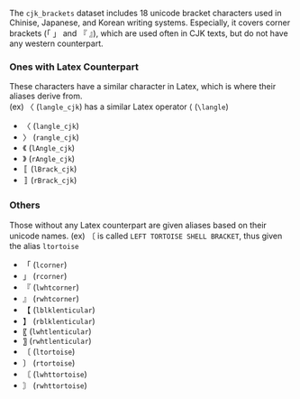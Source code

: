 The `cjk_brackets` dataset includes 18 unicode bracket characters used in Chinise, Japanese, and Korean writing systems.
Especially, it covers corner brackets (「 」 and 『 』), which are used often in CJK texts, but do not have any western counterpart. 

### Ones with Latex Counterpart
These characters have a similar character in Latex, which is where their aliases derive from.  
(ex) 〈 (`langle_cjk`) has a similar Latex operator ⟨ (`\langle`)
- 〈 (`langle_cjk`) 
- 〉 (`rangle_cjk`) 
- 《 (`lAngle_cjk`) 
- 》 (`rAngle_cjk`) 
- 〚 (`lBrack_cjk`) 
- 〛 (`rBrack_cjk`) 

### Others
Those without any Latex counterpart are given aliases based on their unicode names. 
(ex) 〔 is called `LEFT TORTOISE SHELL BRACKET`, thus given the alias `ltortoise`
- 「 (`lcorner`)  
- 」 (`rcorner`)  
- 『 (`lwhtcorner`)  
- 』 (`rwhtcorner`)  
- 【 (`lblklenticular`)  
- 】 (`rblklenticular`)  
- 〖 (`lwhtlenticular`)  
- 〗 (`rwhtlenticular`)  
- 〔 (`ltortoise`)  
- 〕 (`rtortoise`)  
- 〘 (`lwhttortoise`)  
- 〙 (`rwhttortoise`)